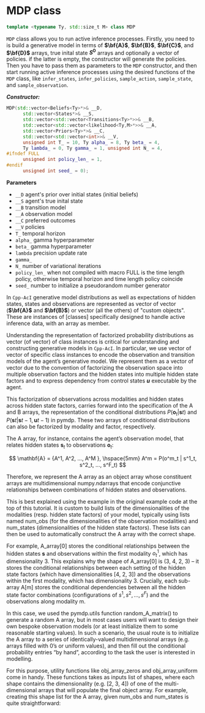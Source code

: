 # MDP class
```c++
template <typename Ty, std::size_t M> class MDP
```

`MDP` class allows you to run active inference processes. Firstly, you need to is build a generative model in terms of **$\bf{A}$**, **$\bf{B}$**, **$\bf{C}$**, and **$\bf{D}$** arrays, true inital state **$S^0$** arrays and optionally a vector of policies. if the latter is empty, the constructor will generate the policies. Then you have to pass them as parameters to the `MDP` constructor, and then start running active inference processes using the desired functions of the `MDP` class, like `infer_states`, `infer_policies`, `sample_action`, `sample_state`, and `sample_observation`.
 
***Constructor:***
```c++
MDP(std::vector<Beliefs<Ty>*>& __D,
      std::vector<States*>& __S,
      std::vector<std::vector<Transitions<Ty>*>>& __B,
      std::vector<std::vector<likelihood<Ty,M>*>>& __A,
      std::vector<Priors<Ty>*>& __C,
      std::vector<std::vector<int>>& __V,
      unsigned int T_ = 10, Ty alpha_ = 8, Ty beta_ = 4,
      Ty lambda_ = 0, Ty gamma_ = 1, unsigned int N_ = 4,
#ifndef FULL
      unsigned int policy_len_ = 1,
#endif
      unsigned int seed_ = 0);
```

**Parameters**
- `__D` agent's prior over initial states (initial beliefs)
- `__S` agent's true inital state
- `__B` transition model
- `__A` observation model
- `__C` preferred outcomes
- `__V` policies
- `T_` temporal horizon
- `alpha_` gamma hyperparameter
- `beta_` gamma hyperparameter
- `lambda` precision update rate
- `gamma_`
- `N_` number of variational iterations
- `policy_len_` when not compiled with macro FULL is the time length policy, otherwise temporal horizon and time length policy coincide 
- `seed_` number to initialize a pseudorandom number generator

In `Cpp-AcI` generative model distributions as well as expectations of hidden states, states and observations are represented as vector of vector (**$\bf{A}$** and **$\bf{B}$**) or vector (all the others) of "custom objects". These are instances of [classes] specifically designed to handle active inference data, with an array as member. 

Understanding the representation of factorized probability distributions as vector (of vector) of class instances is critical for understanding and constructing generative models in `Cpp-AcI`. In particular, we use vector of vector of specific class instances to encode the observation and transition models of the agent’s generative model. We represent them as a vector of vector due to the convention of factorizing the observation space into multiple observation factors and the hidden states into multiple hidden state factors and to express dependency from control states **$u$** executable by the agent.

This factorization of observations across modalities and hidden states across hidden state factors, carries forward into the specification of the A and B arrays, the representation of the conditional distributions $P(\mathbf{o}_t|\mathbf{s}t)$ and $P(\mathbf{s}t|\mathbf{s}{t-1}, \mathbf{u}{t-1})$ in pymdp. These two arrays of conditional distributions can also be factorized by modality and factor, respectively.

The A array, for instance, contains the agent’s observation model, that relates hidden states $\mathbf{s}_t$ to observations $\mathbf{o}_t$:

$$ \mathbf{A} = {A^1, A^2, …, A^M }, \hspace{5mm} A^m = P(o^m_t | s^1_t, s^2_t, …, s^F_t) $$

Therefore, we represent the A array as an object array whose constituent arrays are multidimensional numpy.ndarrays that encode conjunctive relationships between combinations of hidden states and observations.

This is best explained using the example in the original example code at the top of this tutorial. It is custom to build lists of the dimensionalities of the modalities (resp. hidden state factors) of your model, typically using lists named num_obs (for the dimensionalities of the observation modalities) and num_states (dimensionalities of the hidden state factors). These lists can then be used to automatically construct the A array with the correct shape.

For example, A_array[0] stores the conditional relationships between the hidden states $\mathbf{s}$ and observations within the first modality $o^1_t$, which has dimensionality 3. This explains why the shape of A_array[0] is (3, 4, 2, 3) – it stores the conditional relationships between each setting of the hidden state factors (which have dimensionalities [4, 2, 3]) and the observations within the first modality, which has dimensionality 3. Crucially, each sub-array A[m] stores the conditional dependencies between all the hidden state factor combinations (configurations of $s^1, s^2, …, s^F$) and the observations along modality m.

In this case, we used the pymdp.utils function random_A_matrix() to generate a random A array, but in most cases users will want to design their own bespoke observation models (or at least initialize them to some reasonable starting values). In such a scenario, the usual route is to initialize the A array to a series of identically-valued multidimensional arrays (e.g. arrays filled with 0’s or uniform values), and then fill out the conditional probability entries “by hand”, according to the task the user is interested in modelling.

For this purpose, utility functions like obj_array_zeros and obj_array_uniform come in handy. These functions takes as inputs list of shapes, where each shape contains the dimensionality (e.g. [2, 3, 4]) of one of the multi-dimensional arrays that will populate the final object array. For example, creating this shape list for the A array, given num_obs and num_states is quite straightforward:
